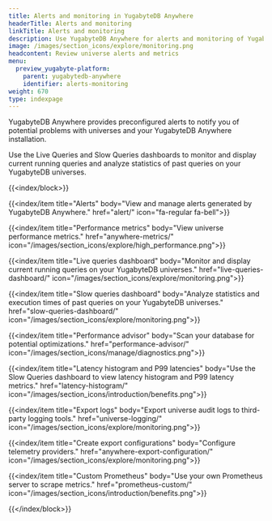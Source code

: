 ```yaml
---
title: Alerts and monitoring in YugabyteDB Anywhere
headerTitle: Alerts and monitoring
linkTitle: Alerts and monitoring
description: Use YugabyteDB Anywhere for alerts and monitoring of YugabyteDB universe data.
image: /images/section_icons/explore/monitoring.png
headcontent: Review universe alerts and metrics
menu:
  preview_yugabyte-platform:
    parent: yugabytedb-anywhere
    identifier: alerts-monitoring
weight: 670
type: indexpage
---
```


YugabyteDB Anywhere provides preconfigured alerts to notify you of potential problems with universes and your YugabyteDB Anywhere installation.

Use the Live Queries and Slow Queries dashboards to monitor and display current running queries and analyze statistics of past queries on your YugabyteDB universes.

{{<index/block>}}

  {{<index/item
    title="Alerts"
    body="View and manage alerts generated by YugabyteDB Anywhere."
    href="alert/"
    icon="fa-regular fa-bell">}}

  {{<index/item
    title="Performance metrics"
    body="View universe performance metrics."
    href="anywhere-metrics/"
    icon="/images/section_icons/explore/high_performance.png">}}

  {{<index/item
    title="Live queries dashboard"
    body="Monitor and display current running queries on your YugabyteDB universes."
    href="live-queries-dashboard/"
    icon="/images/section_icons/explore/monitoring.png">}}

  {{<index/item
    title="Slow queries dashboard"
    body="Analyze statistics and execution times of past queries on your YugabyteDB universes."
    href="slow-queries-dashboard/"
    icon="/images/section_icons/explore/monitoring.png">}}

  {{<index/item
    title="Performance advisor"
    body="Scan your database for potential optimizations."
    href="performance-advisor/"
    icon="/images/section_icons/manage/diagnostics.png">}}

  {{<index/item
    title="Latency histogram and P99 latencies"
    body="Use the Slow Queries dashboard to view latency histogram and P99 latency metrics."
    href="latency-histogram/"
    icon="/images/section_icons/introduction/benefits.png">}}

  {{<index/item
    title="Export logs"
    body="Export universe audit logs to third-party logging tools."
    href="universe-logging/"
    icon="/images/section_icons/explore/monitoring.png">}}

  {{<index/item
    title="Create export configurations"
    body="Configure telemetry providers."
    href="anywhere-export-configuration/"
    icon="/images/section_icons/explore/monitoring.png">}}

  {{<index/item
    title="Custom Prometheus"
    body="Use your own Prometheus server to scrape metrics."
    href="prometheus-custom/"
    icon="/images/section_icons/introduction/benefits.png">}}

{{</index/block>}}
